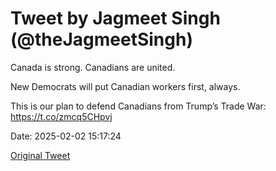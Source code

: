 # Tweet by Jagmeet Singh (@theJagmeetSingh)

Canada is strong. Canadians are united.

New Democrats will put Canadian workers first, always.

This is our plan to defend Canadians from Trump’s Trade War: https://t.co/zmcq5CHpvj

Date: 2025-02-02 15:17:24

[Original Tweet](https://x.com/theJagmeetSingh/status/1886071427649954003)

